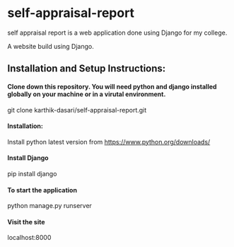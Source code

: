 # self-appraisal-report
self appraisal report is a web application done using Django for my college.

A website build using Django.

## Installation and Setup Instructions:

#### Clone down this repository. You will need python and django installed globally on your machine or in a virutal environment.

git clone karthik-dasari/self-appraisal-report.git

#### Installation:

Install python latest version from https://www.python.org/downloads/

#### Install Django

pip install django

#### To start the application

python manage.py runserver

#### Visit the site

localhost:8000
